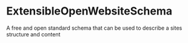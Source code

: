 # ExtensibleOpenWebsiteSchema
A free and open standard schema that can be used to describe a sites structure and content
